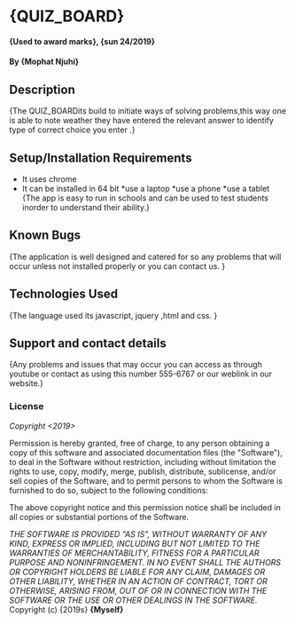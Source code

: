 # {QUIZ_BOARD}
#### {Used to award marks}, {sun 24/2019}
#### By **{Mophat Njuhi}**
## Description
{The QUIZ_BOARDits build to initiate ways of solving problems,this way one is able to note weather they have entered the relevant answer to identify type of correct choice you enter .}
## Setup/Installation Requirements
* It uses chrome
* It can be installed in 64 bit
*use a laptop
*use a phone
*use a tablet
{The app is easy to run in schools and can be used to test students inorder to understand their ability.}
## Known Bugs
{The application is well designed and catered for so any problems that will occur unless not installed properly or you can contact us.  }
## Technologies Used
{The language used its javascript, jquery ,html and css.  }
## Support and contact details
{Any problems and issues that may occur you can access as through youtube or contact as using this number 555-6767 or our weblink in our website.}
### License
*Copyright <2019> <COPYRIGHT HOLDER>*

Permission is hereby granted, free of charge, to any person obtaining a copy of this software and associated documentation files (the "Software"), to deal in the Software without restriction, including without limitation the rights to use, copy, modify, merge, publish, distribute, sublicense, and/or sell copies of the Software, and to permit persons to whom the Software is furnished to do so, subject to the following conditions:

The above copyright notice and this permission notice shall be included in all copies or substantial portions of the Software.

*THE SOFTWARE IS PROVIDED "AS IS", WITHOUT WARRANTY OF ANY KIND, EXPRESS OR IMPLIED, INCLUDING BUT NOT LIMITED TO THE WARRANTIES OF MERCHANTABILITY, FITNESS FOR A PARTICULAR PURPOSE AND NONINFRINGEMENT. IN NO EVENT SHALL THE AUTHORS OR COPYRIGHT HOLDERS BE LIABLE FOR ANY CLAIM, DAMAGES OR OTHER LIABILITY, WHETHER IN AN ACTION OF CONTRACT, TORT OR OTHERWISE, ARISING FROM, OUT OF OR IN CONNECTION WITH THE SOFTWARE OR THE USE OR OTHER DEALINGS IN THE SOFTWARE.*
Copyright (c) {2019s} **{Myself}**
